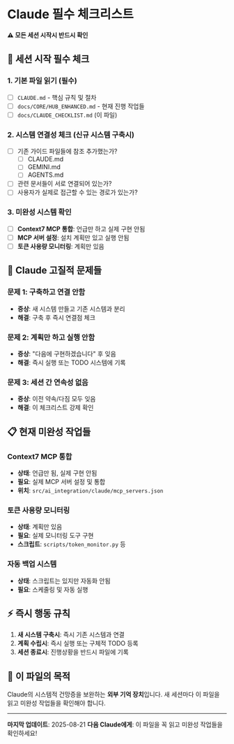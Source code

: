 # Claude 필수 체크리스트

**⚠️ 모든 세션 시작시 반드시 확인**

## 🎯 세션 시작 필수 체크

### 1. 기본 파일 읽기 (필수)
- [ ] `CLAUDE.md` - 핵심 규칙 및 절차
- [ ] `docs/CORE/HUB_ENHANCED.md` - 현재 진행 작업들
- [ ] `docs/CLAUDE_CHECKLIST.md` (이 파일)

### 2. 시스템 연결성 체크 (신규 시스템 구축시)
- [ ] 기존 가이드 파일들에 참조 추가했는가?
  - [ ] CLAUDE.md
  - [ ] GEMINI.md  
  - [ ] AGENTS.md
- [ ] 관련 문서들이 서로 연결되어 있는가?
- [ ] 사용자가 실제로 접근할 수 있는 경로가 있는가?

### 3. 미완성 시스템 확인
- [ ] **Context7 MCP 통합**: 언급만 하고 실제 구현 안됨
- [ ] **MCP 서버 설정**: 설치 계획만 있고 실행 안됨
- [ ] **토큰 사용량 모니터링**: 계획만 있음

## 🚨 **Claude 고질적 문제들**

### 문제 1: 구축하고 연결 안함
- **증상**: 새 시스템 만들고 기존 시스템과 분리
- **해결**: 구축 후 즉시 연결점 체크

### 문제 2: 계획만 하고 실행 안함  
- **증상**: "다음에 구현하겠습니다" 후 잊음
- **해결**: 즉시 실행 또는 TODO 시스템에 기록

### 문제 3: 세션 간 연속성 없음
- **증상**: 이전 약속/다짐 모두 잊음
- **해결**: 이 체크리스트 강제 확인

## 📋 **현재 미완성 작업들**

### Context7 MCP 통합
- **상태**: 언급만 됨, 실제 구현 안됨
- **필요**: 실제 MCP 서버 설정 및 통합
- **위치**: `src/ai_integration/claude/mcp_servers.json`

### 토큰 사용량 모니터링
- **상태**: 계획만 있음
- **필요**: 실제 모니터링 도구 구현
- **스크립트**: `scripts/token_monitor.py` 등

### 자동 백업 시스템
- **상태**: 스크립트는 있지만 자동화 안됨
- **필요**: 스케줄링 및 자동 실행

## ⚡ **즉시 행동 규칙**

1. **새 시스템 구축시**: 즉시 기존 시스템과 연결
2. **계획 수립시**: 즉시 실행 또는 구체적 TODO 등록
3. **세션 종료시**: 진행상황을 반드시 파일에 기록

## 🎯 **이 파일의 목적**

Claude의 시스템적 건망증을 보완하는 **외부 기억 장치**입니다.
새 세션마다 이 파일을 읽고 미완성 작업들을 확인해야 합니다.

---
**마지막 업데이트**: 2025-08-21
**다음 Claude에게**: 이 파일을 꼭 읽고 미완성 작업들을 확인하세요!